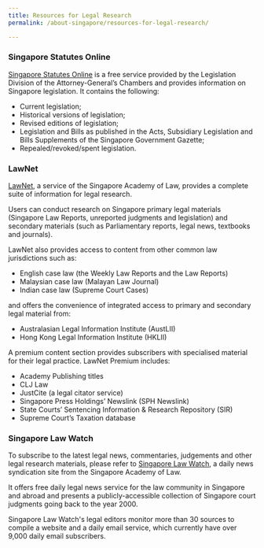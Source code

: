```yaml
---
title: Resources for Legal Research
permalink: /about-singapore/resources-for-legal-research/

---
```


### Singapore Statutes Online

[Singapore Statutes Online](https://sso.agc.gov.sg/) is a free service provided by the Legislation Division of the Attorney-General’s Chambers and provides information on Singapore legislation. It contains the following:

 - Current legislation;
 - Historical versions of legislation;
 - Revised editions of legislation;  
 - Legislation and Bills as published in the Acts, Subsidiary Legislation and Bills Supplements of the Singapore Government Gazette;
 - Repealed/revoked/spent legislation.   

### LawNet

[LawNet](https://www.lawnet.sg/lawnet/web/lawnet/home), a service of the Singapore Academy of Law, provides a complete suite of information for legal research.

Users can conduct research on Singapore primary legal materials (Singapore Law Reports, unreported judgments and legislation) and secondary materials (such as Parliamentary reports, legal news, textbooks and journals). 

LawNet also provides access to content from other common law jurisdictions such as: 

 - English case law (the Weekly Law Reports and the Law Reports) 
 - Malaysian case law (Malayan Law Journal)
 - Indian case law (Supreme Court Cases)

and offers the convenience of integrated access to primary and secondary legal material from: 

- Australasian Legal Information Institute (AustLII)
- Hong Kong Legal Information Institute (HKLII)

A premium content section provides subscribers with specialised material for their legal practice. LawNet Premium includes: 

- Academy Publishing titles
- CLJ Law
- JustCite (a legal citator service)
- Singapore Press Holdings’ Newslink (SPH Newslink)
- State Courts’ Sentencing Information & Research Repository (SIR)
- Supreme Court’s Taxation database


### Singapore Law Watch

To subscribe to the latest legal news, commentaries, judgements and other legal research materials, please refer to [Singapore Law Watch](https://www.singaporelawwatch.sg/), a daily news syndication site from the Singapore Academy of Law. 

It offers free daily legal news service for the law community in Singapore and abroad and presents a publicly-accessible collection of Singapore court judgments going back to the year 2000.

Singapore Law Watch's legal editors monitor more than 30 sources to compile a website and a daily email service, which currently have over 9,000 daily email subscribers.
